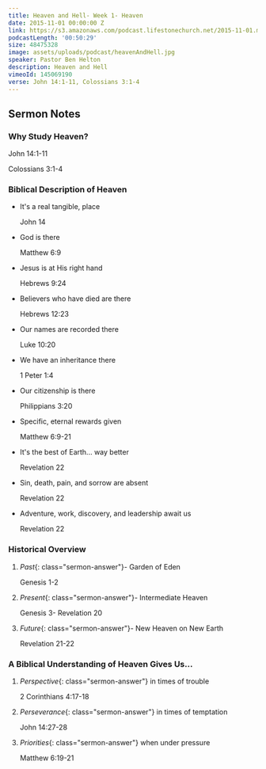```yaml
---
title: Heaven and Hell- Week 1- Heaven
date: 2015-11-01 00:00:00 Z
link: https://s3.amazonaws.com/podcast.lifestonechurch.net/2015-11-01.mp3
podcastLength: '00:50:29'
size: 48475328
image: assets/uploads/podcast/heavenAndHell.jpg
speaker: Pastor Ben Helton
description: Heaven and Hell
vimeoId: 145069190
verse: John 14:1-11, Colossians 3:1-4
---
```


## Sermon Notes

### Why Study Heaven?

John 14:1-11

Colossians 3:1-4

### Biblical Description of Heaven

* It's a real tangible, place

    John 14

* God is there

    Matthew 6:9

* Jesus is at His right hand

    Hebrews 9:24

* Believers who have died are there

    Hebrews 12:23

* Our names are recorded there

    Luke 10:20

* We have an inheritance there

    1 Peter 1:4

* Our citizenship is there

    Philippians 3:20

* Specific, eternal rewards given

    Matthew 6:9-21

* It's the best of Earth... way better

    Revelation 22

* Sin, death, pain, and sorrow are absent

    Revelation 22

* Adventure, work, discovery, and leadership await us

    Revelation 22

### Historical Overview

1. *Past*{: class="sermon-answer"}- Garden of Eden

    Genesis 1-2

1. *Present*{: class="sermon-answer"}- Intermediate Heaven

    Genesis 3- Revelation 20

1. *Future*{: class="sermon-answer"}- New Heaven on New Earth

    Revelation 21-22

### A Biblical Understanding of Heaven Gives Us...

1. *Perspective*{: class="sermon-answer"} in times of trouble

    2 Corinthians 4:17-18

1. *Perseverance*{: class="sermon-answer"} in times of temptation

    John 14:27-28

1. *Priorities*{: class="sermon-answer"} when under pressure

    Matthew 6:19-21
